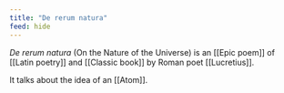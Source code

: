```yaml
---
title: "De rerum natura"
feed: hide
---
```


_De rerum natura_ (On the Nature of the Universe) is an [[Epic poem]] of [[Latin poetry]] and [[Classic book]] by Roman poet [[Lucretius]]. 

It talks about the idea of an [[Atom]]. 
